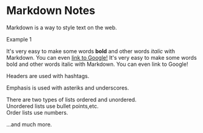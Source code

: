 # Markdown Notes
Markdown is a way to style text on the web.

Example 1

It's very easy to make some words **bold** and other words *italic* with Markdown. You can even [link to Google!](http://google.com)
It's very easy to make some words bold and other words italic with Markdown. You can even link to Google!

Headers are used with hashtags.
  
Emphasis is used with asteriks and underscores.
  
There are two types of lists ordered and unordered.<br>
Unordered lists use bullet points,etc.<br>
Order lists use numbers.

...and much more.



